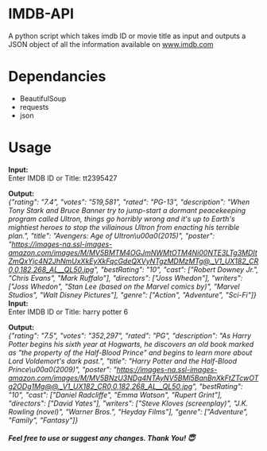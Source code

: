 # IMDB-API

A python script which takes imdb ID or movie title as input and outputs a JSON object of all the information available on www.imdb.com

# Dependancies
* BeautifulSoup
* requests
* json

# Usage

<b>Input:</b><br>
Enter IMDB ID or Title: tt2395427

<b>Output:</b><br>
<i>{"rating": "7.4", "votes": "519,581", "rated": "PG-13", "description": "When Tony Stark and Bruce Banner try to jump-start a dormant peacekeeping program called Ultron, things go horribly wrong and it's up to Earth's mightiest heroes to stop the villainous Ultron from enacting his terrible plan.", "title": "Avengers: Age of Ultron\u00a0(2015)", "poster": "https://images-na.ssl-images-amazon.com/images/M/MV5BMTM4OGJmNWMtOTM4Ni00NTE3LTg3MDItZmQxYjc4N2JhNmUxXkEyXkFqcGdeQXVyNTgzMDMzMTg@._V1_UX182_CR0,0,182,268_AL__QL50.jpg", "bestRating": "10", "cast": ["Robert Downey Jr.", "Chris Evans", "Mark Ruffalo"], "directors": ["Joss Whedon"], "writers": ["Joss Whedon", "Stan Lee (based on the Marvel comics by)", "Marvel Studios", "Walt Disney Pictures"], "genre": ["Action", "Adventure", "Sci-Fi"]}
</i>
<b>Input:</b><br>
Enter IMDB ID or Title:  harry potter 6

<b>Output:</b><br>
<i>{"rating": "7.5", "votes": "352,297", "rated": "PG", "description": "As Harry Potter begins his sixth year at Hogwarts, he discovers an old book marked as \"the property of the Half-Blood Prince\" and begins to learn more about Lord Voldemort's dark past.", "title": "Harry Potter and the Half-Blood Prince\u00a0(2009)", "poster": "https://images-na.ssl-images-amazon.com/images/M/MV5BNzU3NDg4NTAyNV5BMl5BanBnXkFtZTcwOTg2ODg1Mg@@._V1_UX182_CR0,0,182,268_AL__QL50.jpg", "bestRating": "10", "cast": ["Daniel Radcliffe", "Emma Watson", "Rupert Grint"], "directors": ["David Yates"], "writers": ["Steve Kloves (screenplay)", "J.K. Rowling (novel)", "Warner Bros.", "Heyday Films"], "genre": ["Adventure", "Family", "Fantasy"]}
</i>
<h5>Feel free to use or suggest any changes. Thank You! &#128519;</h5>
